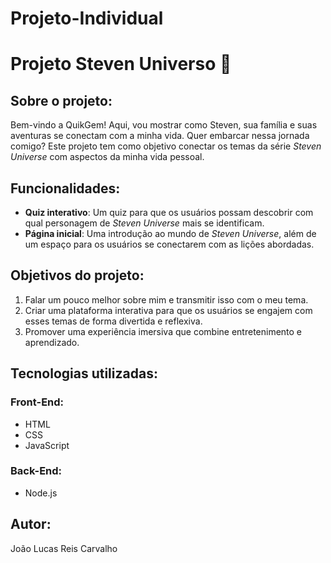 # Projeto-Individual
# **Projeto Steven Universo** 🌟

## **Sobre o projeto:**

Bem-vindo a QuikGem! Aqui, vou mostrar como Steven, sua família e suas aventuras se conectam com a minha vida. Quer embarcar nessa jornada comigo?
Este projeto tem como objetivo conectar os temas da série *Steven Universe* com aspectos da minha vida pessoal. 


## **Funcionalidades:**

- **Quiz interativo**: Um quiz para que os usuários possam descobrir com qual personagem de *Steven Universe* mais se identificam.
- **Página inicial**: Uma introdução ao mundo de *Steven Universe*, além de um espaço para os usuários se conectarem com as lições abordadas.

## **Objetivos do projeto:**

1. Falar um pouco melhor sobre mim e transmitir isso com o meu tema.
2. Criar uma plataforma interativa para que os usuários se engajem com esses temas de forma divertida e reflexiva.
3. Promover uma experiência imersiva que combine entretenimento e aprendizado.

## **Tecnologias utilizadas:**

### **Front-End:**
- HTML
- CSS
- JavaScript

### **Back-End:**
- Node.js

## **Autor:**
João Lucas Reis Carvalho
